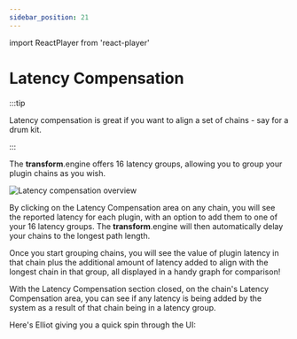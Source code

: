 ```yaml
---
sidebar_position: 21
---
```


import ReactPlayer from 'react-player'

# Latency Compensation

:::tip

Latency compensation is great if you want to align a set of chains - say for a drum kit.

:::

The **transform**.engine offers 16 latency groups, allowing you to group your plugin chains as you wish.

![Latency compensation overview](@site/static/img/transformclient/delay-compensation-overview.png)

By clicking on the Latency Compensation area on any chain, you will see the reported latency for each
plugin, with an option to add them to one of your 16 latency groups. The **transform**.engine will
then automatically delay your chains to the longest path length.

Once you start grouping chains, you will see the value of plugin latency in that chain plus the
additional amount of latency added to align with the longest chain in that group, all displayed in a
handy graph for comparison!

With the Latency Compensation section closed, on the chain's Latency Compensation area, you can see if
any latency is being added by the system as a result of that chain being in a latency group.

Here's Elliot giving you a quick spin through the UI:
<ReactPlayer controls url="https://youtu.be/VrEc93qH8Bg" />
